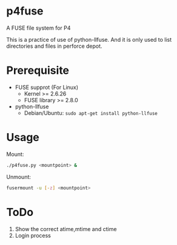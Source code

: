 p4fuse
======

A FUSE file system for P4

This is a practice of use of python-llfuse. And it is only used to list directories and files in perforce depot.


Prerequisite
============

  - FUSE supprot (For Linux)
    - Kernel >= 2.6.26
    - FUSE library >= 2.8.0
  - python-llfuse
    - Debian/Ubuntu: `sudo apt-get install python-llfuse`


Usage
=====

Mount:
```bash
./p4fuse.py <mountpoint> &
```

Unmount:
```bash
fusermount -u [-z] <mountpoint>
```


ToDo
====

  1. Show the correct atime,mtime and ctime
  2. Login process
